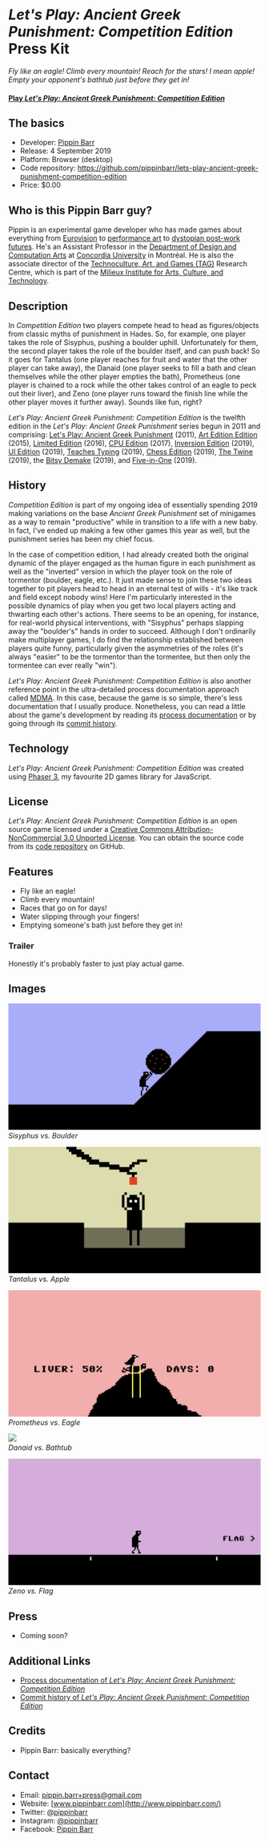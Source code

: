 # _Let's Play: Ancient Greek Punishment: Competition Edition_ Press Kit

_Fly like an eagle! Climb every mountain! Reach for the stars! I mean apple! Empty your opponent's bathtub just before they get in!_

#### [Play _Let's Play: Ancient Greek Punishment: Competition Edition_](https://pippinbarr.github.io/lets-play-ancient-greek-punishment-competition-edition)

## The basics

* Developer: [Pippin Barr](http://www.pippinbarr.com/)
* Release: 4 September 2019
* Platform: Browser (desktop)
* Code repository: https://github.com/pippinbarr/lets-play-ancient-greek-punishment-competition-edition
* Price: $0.00

## Who is this Pippin Barr guy?

Pippin is an experimental game developer who has made games about everything from [Eurovision](http://www.pippinbarr.com/2012/03/27/epic-sax-game/) to [performance art](http://www.pippinbarr.com/2011/09/14/the-artist-is-present/) to [dystopian post-work futures](http://www.pippinbarr.com/games/2017/07/03/it-is-as-if-you-were-doing-work.html). He's an Assistant Professor in the [Department of Design and Computation Arts](http://www.concordia.ca/finearts/design.html) at [Concordia University](http://www.concordia.ca/) in Montréal. He is also the associate director of the [Technoculture, Art, and Games (TAG)](http://tag.hexagram.ca/) Research Centre, which is part of the [Milieux Institute for Arts, Culture, and Technology](http://milieux.concordia.ca/).

## Description

In _Competition Edition_ two players compete head to head as figures/objects from classic myths of punishment in Hades. So, for example, one player takes the role of Sisyphus, pushing a boulder uphill. Unfortunately for them, the second player takes the role of the boulder itself, and can push back! So it goes for Tantalus (one player reaches for fruit and water that the other player can take away), the Danaid (one player seeks to fill a bath and clean themselves while the other player empties the bath), Prometheus (one player is chained to a rock while the other takes control of an eagle to peck out their liver), and Zeno (one player runs toward the finish line while the other player moves it further away). Sounds like fun, right?

_Let's Play: Ancient Greek Punishment: Competition Edition_ is the twelfth edition in the _Let's Play: Ancient Greek Punishment_ series begun in 2011 and comprising: [Let's Play: Ancient Greek Punishment](http://www.pippinbarr.com/games/letsplayancientgreekpunishment/LetsPlayAncientGreekPunishment.html) (2011), [Art Edition Edition](http://www.pippinbarr.com/games/letsplayletsplayancientgreekpunishmentarteditionedition/) (2015), [Limited Edition](http://www.pippinbarr.com/games/letsplayancientgreekpunishmentlimitededition/) (2016), [CPU Edition](http://pippinbarr.github.io/letsplayancientgreekpunishmentcpuedition/) (2017), [Inversion Edition](https://pippinbarr.github.io/lets-play-ancient-greek-punishment-inversion-edition) (2019), [UI Edition](https://pippinbarr.github.io/lets-play-ancient-greek-punishment-ui-edition) (2019), [Teaches Typing](https://pippinbarr.github.io/lets-play-ancient-greek-punishment-teaches-typing) (2019), [Chess Edition](https://pippinbarr.github.io/lets-play-ancient-greek-punishment-chess-edition) (2019), [The Twine](https://pippinbarr.github.io/lets-play-ancient-greek-punishment-the-twine/) (2019), the [Bitsy Demake](https://pippinbarr.github.io/lets-play-ancient-greek-punishment-bitsy-demake/) (2019), and [Five-in-One](https://pippinbarr.github.io/lets-play-ancient-greek-punishment-five-in-one/) (2019).

## History

_Competition Edition_ is part of my ongoing idea of essentially spending 2019 making variations on the base _Ancient Greek Punishment_ set of minigames as a way to remain "productive" while in transition to a life with a new baby. In fact, I've ended up making a few other games this year as well, but the punishment series has been my chief focus.

In the case of competition edition, I had already created both the original dynamic of the player engaged as the human figure in each punishment as well as the "inverted" version in which the player took on the role of tormentor (boulder, eagle, etc.). It just made sense to join these two ideas together to pit players head to head in an eternal test of wills - it's like track and field except nobody wins! Here I'm particularly interested in the possible dynamics of play when you get two local players acting and thwarting each other's actions. There seems to be an opening, for instance, for real-world physical interventions, with "Sisyphus" perhaps slapping away the "boulder's" hands in order to succeed. Although I don't ordinarily make multiplayer games, I do find the relationship established between players quite funny, particularly given the asymmetries of the roles (it's always "easier" to be the tormentor than the tormentee, but then only the tormentee can ever really "win").

_Let's Play: Ancient Greek Punishment: Competition Edition_ is also another reference point in the ultra-detailed process documentation approach called [MDMA](http://www.gamesasresearch.com/mdma). In this case, because the game is so simple, there's less documentation that I usually produce. Nonetheless, you can read a little about the game's development by reading its [process documentation](https://github.com/pippinbarr/lets-play-ancient-greek-punishment-competition-edition/blob/master/process/README.md) or by going through its [commit history](https://github.com/pippinbarr/lets-play-ancient-greek-punishment-competition-edition/commits/master).

## Technology

_Let's Play: Ancient Greek Punishment: Competition Edition_ was created using [Phaser 3](https://phaser.io), my favourite 2D games library for JavaScript.

## License

_Let's Play: Ancient Greek Punishment: Competition Edition_ is an open source game licensed under a [Creative Commons Attribution-NonCommercial 3.0 Unported License](http://creativecommons.org/licenses/by-nc/3.0/). You can obtain the source code from its [code repository](https://github.com/pippinbarr/lets-play-ancient-greek-punishment-competition-edition) on GitHub.

## Features

- Fly like an eagle!
- Climb every mountain!
- Races that go on for days!
- Water slipping through your fingers!
- Emptying someone's bath just before they get in!

### Trailer

Honestly it's probably faster to just play actual game.

## Images

![](images/sisyphus.png)  
_Sisyphus vs. Boulder_

![](images/tantalus.png)  
_Tantalus vs. Apple_

![](images/prometheus.png)  
_Prometheus vs. Eagle_

![](images/danaid.png)  
_Danaid vs. Bathtub_

![](images/zeno.png)  
_Zeno vs. Flag_


## Press

- Coming soon?

## Additional Links

- [Process documentation of _Let's Play: Ancient Greek Punishment: Competition Edition_](https://github.com/pippinbarr/lets-play-ancient-greek-punishment-competition-edition/blob/master/process/README.md)
- [Commit history of _Let's Play: Ancient Greek Punishment: Competition Edition_](https://github.com/pippinbarr/lets-play-ancient-greek-punishment-competition-edition/commits/master)

## Credits

* Pippin Barr: basically everything?

## Contact

* Email: [pippin.barr+press@gmail.com](mailto:pippin.barr+press@gmail.com)
* Website: [www.pippinbarr.com](http://www.pippinbarr.com/)
* Twitter: [@pippinbarr](https://www.twitter.com/pippinbarr)
* Instagram: [@pippinbarr](https://www.instagram.com/pippinbarr)
* Facebook: [Pippin Barr](http://www.facebook.com/pippin.barr)
